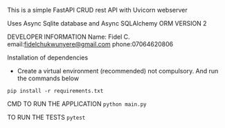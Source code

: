 This is a simple FastAPI CRUD rest API with Uvicorn webserver

Uses Async Sqlite database and Async SQLAlchemy ORM VERSION 2


DEVELOPER INFORMATION
Name: Fidel C.
email:fidelchukwunyere@gmail.com
phone:07064620806


Installation of dependencies
- Create a virtual environment (recommended) not compulsory. And run the commands below

```pip install -r requirements.txt```

CMD TO RUN THE APPLICATION
```python main.py```


TO RUN THE TESTS
```pytest```